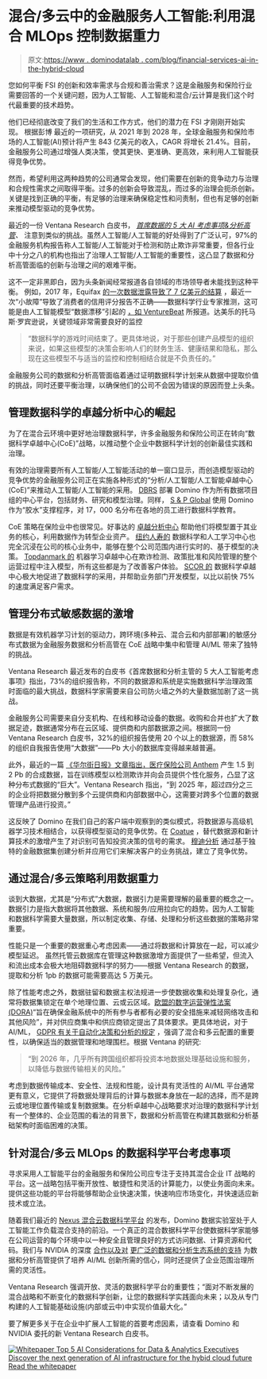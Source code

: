 # 混合/多云中的金融服务人工智能:利用混合 MLOps 控制数据重力

> 原文:[https://www . dominodatalab . com/blog/financial-services-ai-in-the-hybrid-cloud](https://www.dominodatalab.com/blog/financial-services-ai-in-the-hybrid-cloud)

您如何平衡 FSI 的创新和效率需求与合规和善治需求？这是金融服务和保险行业需要回答的一个关键问题，因为人工智能、人工智能和混合/云计算是我们这个时代最重要的技术趋势。

他们已经彻底改变了我们的生活和工作方式，他们的潜力在 FSI 才刚刚开始实现。 根据彭博 最近的一项研究，从 2021 年到 2028 年，全球金融服务和保险市场的人工智能(AI)预计将产生 843 亿美元的收入，CAGR 将增长 21.4%。目前，金融服务公司通过增强人类决策，使其更快、更准确、更高效，来利用人工智能获得竞争优势。

然而，希望利用这两种趋势的公司通常会发现，他们需要在创新的竞争动力与治理和合规性需求之间取得平衡。过多的创新会导致混乱，而过多的治理会扼杀创新。关键是找到正确的平衡，有足够的治理来确保稳定性和问责制，但也有足够的创新来推动模型驱动的竞争优势。

最近的一份 Ventana Research 白皮书， *[首席数据的 5 大 AI 考虑事项&分析高管](/resources/top-5-ai-considerations-for-data-and-analytics-executives)、* 注意到类似的挑战。虽然人工智能/人工智能的好处得到了广泛认可，97%的金融服务机构报告称人工智能/人工智能对于检测和防止欺诈非常重要，但各行业中十分之八的机构也指出了治理人工智能/人工智能的重要性，这凸显了数据和分析高管面临的创新与治理之间的艰难平衡。

这不一定非黑即白，因为头条新闻经常报道各自领域的市场领导者未能找到这种平衡。 例如，2017 年，Equifax [的一次数据泄露导致了 7 亿美元的结算](https://www.cnbc.com/2019/07/22/what-you-need-to-know-equifax-data-breach-700-million-settlement.html) ，最近一次“小故障”导致了消费者的信用评分报告不正确——数据科学行业专家推测，这可能是由人工智能模型“数据漂移”引起的 [，如 VentureBeat](https://venturebeat.com/data-infrastructure/did-data-drift-in-ai-models-cause-the-equifax-credit-score-glitch/) 所报道。达美乐的托马斯·罗宾逊说，关键领域非常需要良好的监控

> “数据科学的游戏时间结束了。更具体地说，对于那些创建产品模型的组织来说，如果这些模型的决策会影响人们的财务生活、健康结果和隐私，那么现在这些模型不与适当的监控和控制相结合就是不负责任的。”

金融服务公司的数据和分析高管面临着通过证明数据科学计划来从数据中提取价值的挑战，同时还要平衡治理，以确保他们的公司不会因为错误的原因而登上头条。

## 管理数据科学的卓越分析中心的崛起

为了在混合云环境中更好地治理数据科学，许多金融服务和保险公司正在转向“数据科学卓越中心(CoE)”战略，以推动整个企业中数据科学计划的创新最佳实践和治理。

有效的治理需要所有人工智能/人工智能活动的单一窗口显示，而创造模型驱动的竞争优势的金融服务公司正在实施各种形式的“分析/人工智能/人工智能卓越中心(CoE)”来推动人工智能/人工智能的采用。 [DBRS](https://www.dominodatalab.com/customers/dbrs) 部署 Domino 作为所有数据项目组的中心平台，包括财务、研究和模型治理。同样， [S & P Global](https://towardsdatascience.com/data-science-literacy-for-the-enterprise-fadaf9268494) 使用 Domino 作为“胶水”支撑程序，对 17，000 名分布在各地的员工进行数据科学教育。

CoE 策略在保险业中也很常见。好事达的 [卓越分析中心](https://www.dominodatalab.com/resources/allstates-analytics-coe-pushes-data-science-innovation) 帮助他们将模型置于其业务的核心，利用数据作为转型企业资产。 [纽约人寿的](https://www.dominodatalab.com/resources/data-science-innovators-playbook) 数据科学和人工学习中心也完全沉浸在公司的核心业务中，能够在整个公司范围内进行实时的、基于模型的决策。 [Topdanmark 的](https://www.dominodatalab.com/resources/topdanmark-scales-mlops) 机器学习卓越中心在欺诈检测、政策批准和风险管理的整个运营过程中注入模型，所有这些都是为了改善客户体验。 [SCOR 的](https://www.dominodatalab.com/resources/scor-s-creation-of-data-science-center-of-excellence-to-enhance-model-deployment/) 数据科学卓越中心极大地促进了数据科学的采用，并帮助业务部门开发模型，以比以前快 75%的速度满足客户需求。

## 管理分布式敏感数据的激增

数据是有效机器学习计划的驱动力，跨环境(多种云、混合云和内部部署)的敏感分布式数据为金融服务数据和分析高管在 CoE 战略中集中和管理 AI/ML 带来了独特的挑战。

Ventana Research 最近发布的白皮书《首席数据和分析主管的 5 大人工智能考虑事项》指出，73%的组织报告称，不同的数据源和系统是实施数据科学治理政策时面临的最大挑战，数据科学家需要来自公司防火墙之外的大量数据加剧了这一挑战。

金融服务公司需要来自分支机构、在线和移动设备的数据。收购和合并也扩大了数据足迹，数据通常分布在云区域、提供商和内部数据源之间。根据同一份 Ventana Research 白皮书，32%的组织报告使用 20 个以上的数据源，而 58%的组织自我报告使用“大数据”——Pb 大小的数据库变得越来越普遍。

此外，最近的一篇 [《华尔街日报》文章指出，医疗保险公司 Anthem](https://www.wsj.com/articles/anthem-looks-to-fuel-ai-efforts-with-petabytes-of-synthetic-data-11652781602) 产生 1.5 到 2 Pb 的合成数据，旨在训练模型以检测欺诈并向会员提供个性化服务，凸显了这种分布式数据的“巨大”。Ventana Research 指出，“到 2025 年，超过四分之三的企业将把数据分散到多个云提供商和内部数据中心，这需要对跨多个位置的数据管理产品进行投资。”

这反映了 Domino 在我们自己的客户端中观察到的类似模式，将数据源与高级机器学习技术相结合，以获得模型驱动的竞争优势。在 [Coatue](https://www.dominodatalab.com/customers/coatue) ，替代数据源和新计算技术的激增产生了对识别可告知投资决策的信号的需求。 [穆迪分析](https://www.dominodatalab.com/customers/moodys-analytics) 通过基于独特的金融数据集创建分析并应用它们来解决客户的业务挑战，建立了竞争优势。

## 通过混合/多云策略利用数据重力

谈到大数据，尤其是“分布式”大数据，数据引力是需要理解的最重要的概念之一。数据引力是指大数据将其他数据、系统和服务/应用拉向它的趋势。因为人工智能和数据科学需要大量数据，所以制定收集、存储、处理和分析这些数据的策略非常重要。

性能只是一个重要的数据重心考虑因素——通过将数据和计算放在一起，可以减少模型延迟。 虽然托管云数据库在管理这种数据激增方面提供了一些希望，但流入和流出成本会极大地阻碍数据科学的努力——根据 Ventana Research 的数据，提取和分析 1pb 的数据可能需要高达 5 万美元。

除了性能考虑之外，数据驻留和数据主权法规进一步使数据收集和处理复杂化，通常将数据集锁定在单个地理位置、云或云区域。[欧盟的数字运营弹性法案(DORA)](https://www.aima.org/regulation/keytopics/digital-operational-resilience-act.html)“旨在确保金融系统中的所有参与者都有必要的安全措施来减轻网络攻击和其他风险”，并对供应商集中和供应商锁定提出了具体要求。更具体地说，对于 AI/ML， [GDPR 有关于自动化决策和分析的规定](https://www.sas.com/en_us/insights/articles/data-management/gdpr-and-ai--friends--foes-or-something-in-between-.html) ，强调了混合和多云配置的重要性，以确保适当的数据管理和地理围栏。根据 Ventana 的研究:

> “到 2026 年，几乎所有跨国组织都将投资本地数据处理基础设施和服务，以降低与数据传输相关的风险。”

考虑到数据传输成本、安全性、法规和性能，设计具有灵活性的 AI/ML 平台通常更有意义，它提供了将数据处理背后的计算与数据本身放在一起的选择，而不是跨云或地理位置传输或复制数据集。在分析卓越中心战略要求对治理的数据科学计划有一个整体的、企业范围的看法的背景下，数据和分析高管在构建其数据和分析基础架构时面临困难的决策。

## 针对混合/多云 MLOps 的数据科学平台考虑事项

寻求采用人工智能平台的金融服务和保险公司应专注于支持其混合企业 IT 战略的平台。这一战略包括平衡开放性、敏捷性和灵活的计算能力，以使业务面向未来。提供这些功能的平台将能够帮助企业快速决策，快速响应市场变化，并快速适应新技术或立法。

随着我们最近的 [Nexus 混合云数据科学平台](/nexus) 的发布，Domino 数据实验室处于人工智能工作负载混合支持的前沿。一个真正的混合数据科学平台使数据科学家能够在公司运营的每个环境中以一种安全且管理良好的方式访问数据、计算资源和代码。我们与 NVIDIA 的深度 [合作以及对](https://www.dominodatalab.com/partners/nvidia) [更广泛的数据和分析生态系统的支持](https://www.dominodatalab.com/partners) 为数据和分析高管提供了培养 AI/ML 创新所需的信心，同时还提供了企业范围治理所需的灵活性。

Ventana Research 强调开放、灵活的数据科学平台的重要性；“面对不断发展的混合战略和不断变化的数据科学创新，让您的数据科学实践面向未来；以及从专门构建的人工智能基础设施(内部或云中)中实现价值最大化。”

要了解更多关于在企业中扩展人工智能的首要考虑因素，请查看 Domino 和 NVIDIA 委托的新 Ventana Research 白皮书。

[![Whitepaper  Top 5 AI Considerations for Data & Analytics Executives  Discover the next generation of AI infrastructure for the hybid cloud future Read the whitepaper](../Images/41bc19f79d99c5f3f05c31ceb8a3ed38.png)](https://cta-redirect.hubspot.com/cta/redirect/6816846/48b0b460-9689-4aba-a19e-245c132f539f)